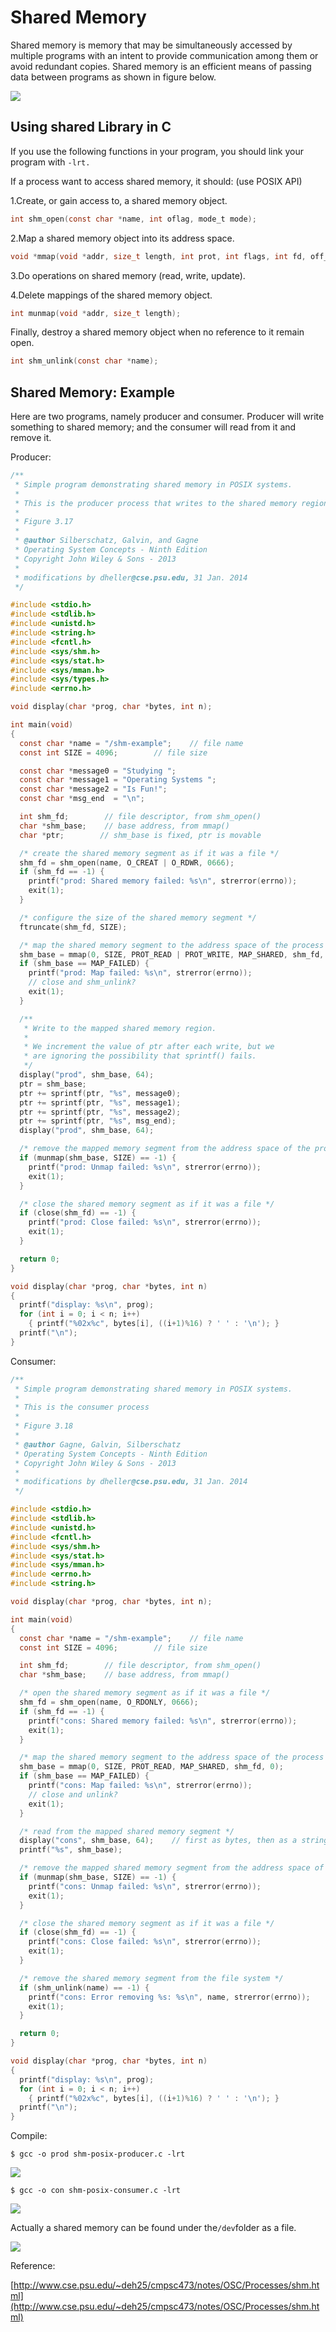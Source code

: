 # Shared Memory

Shared memory is memory that may be simultaneously accessed by multiple programs with an intent to provide communication among them or avoid redundant copies. Shared memory is an efficient means of passing data between programs as shown in figure below.

![](assets/shared_mem.png)

## Using shared Library in C

If you use the following functions in your program, you should link your program with `-lrt.`

If a process want to access shared memory, it should: \(use POSIX API\)

1.Create, or gain access to, a shared memory object.

```c
int shm_open(const char *name, int oflag, mode_t mode);
```

2.Map a shared memory object into its address space.

```c
void *mmap(void *addr, size_t length, int prot, int flags, int fd, off_t offset);
```

3.Do operations on shared memory \(read, write, update\).

4.Delete mappings of the shared memory object.

```c
int munmap(void *addr, size_t length);
```

Finally, destroy a shared memory object when no reference to it remain open.

```c
int shm_unlink(const char *name);
```

## Shared Memory: Example

Here are two programs, namely producer and consumer. Producer will write something to shared memory; and the consumer will read from it and remove it.

Producer:

```C
/**
 * Simple program demonstrating shared memory in POSIX systems.
 *
 * This is the producer process that writes to the shared memory region.
 *
 * Figure 3.17
 *
 * @author Silberschatz, Galvin, and Gagne
 * Operating System Concepts - Ninth Edition
 * Copyright John Wiley & Sons - 2013
 *
 * modifications by dheller@cse.psu.edu, 31 Jan. 2014
 */

#include <stdio.h>
#include <stdlib.h>
#include <unistd.h>
#include <string.h>
#include <fcntl.h>
#include <sys/shm.h>
#include <sys/stat.h>
#include <sys/mman.h>
#include <sys/types.h>
#include <errno.h>

void display(char *prog, char *bytes, int n);

int main(void)
{
  const char *name = "/shm-example";    // file name
  const int SIZE = 4096;        // file size

  const char *message0 = "Studying ";
  const char *message1 = "Operating Systems ";
  const char *message2 = "Is Fun!";
  const char *msg_end  = "\n";

  int shm_fd;        // file descriptor, from shm_open()
  char *shm_base;    // base address, from mmap()
  char *ptr;        // shm_base is fixed, ptr is movable

  /* create the shared memory segment as if it was a file */
  shm_fd = shm_open(name, O_CREAT | O_RDWR, 0666);
  if (shm_fd == -1) {
    printf("prod: Shared memory failed: %s\n", strerror(errno));
    exit(1);
  }

  /* configure the size of the shared memory segment */
  ftruncate(shm_fd, SIZE);

  /* map the shared memory segment to the address space of the process */
  shm_base = mmap(0, SIZE, PROT_READ | PROT_WRITE, MAP_SHARED, shm_fd, 0);
  if (shm_base == MAP_FAILED) {
    printf("prod: Map failed: %s\n", strerror(errno));
    // close and shm_unlink?
    exit(1);
  }

  /**
   * Write to the mapped shared memory region.
   *
   * We increment the value of ptr after each write, but we
   * are ignoring the possibility that sprintf() fails.
   */
  display("prod", shm_base, 64);
  ptr = shm_base;
  ptr += sprintf(ptr, "%s", message0);
  ptr += sprintf(ptr, "%s", message1);
  ptr += sprintf(ptr, "%s", message2);
  ptr += sprintf(ptr, "%s", msg_end);
  display("prod", shm_base, 64);

  /* remove the mapped memory segment from the address space of the process */
  if (munmap(shm_base, SIZE) == -1) {
    printf("prod: Unmap failed: %s\n", strerror(errno));
    exit(1);
  }

  /* close the shared memory segment as if it was a file */
  if (close(shm_fd) == -1) {
    printf("prod: Close failed: %s\n", strerror(errno));
    exit(1);
  }

  return 0;
}

void display(char *prog, char *bytes, int n)
{
  printf("display: %s\n", prog);
  for (int i = 0; i < n; i++)
    { printf("%02x%c", bytes[i], ((i+1)%16) ? ' ' : '\n'); }
  printf("\n");
}
```

Consumer:

```C
/**
 * Simple program demonstrating shared memory in POSIX systems.
 *
 * This is the consumer process
 *
 * Figure 3.18
 *
 * @author Gagne, Galvin, Silberschatz
 * Operating System Concepts - Ninth Edition
 * Copyright John Wiley & Sons - 2013
 *
 * modifications by dheller@cse.psu.edu, 31 Jan. 2014
 */

#include <stdio.h>
#include <stdlib.h>
#include <unistd.h>
#include <fcntl.h>
#include <sys/shm.h>
#include <sys/stat.h>
#include <sys/mman.h>
#include <errno.h>
#include <string.h>

void display(char *prog, char *bytes, int n);

int main(void)
{
  const char *name = "/shm-example";    // file name
  const int SIZE = 4096;        // file size

  int shm_fd;        // file descriptor, from shm_open()
  char *shm_base;    // base address, from mmap()

  /* open the shared memory segment as if it was a file */
  shm_fd = shm_open(name, O_RDONLY, 0666);
  if (shm_fd == -1) {
    printf("cons: Shared memory failed: %s\n", strerror(errno));
    exit(1);
  }

  /* map the shared memory segment to the address space of the process */
  shm_base = mmap(0, SIZE, PROT_READ, MAP_SHARED, shm_fd, 0);
  if (shm_base == MAP_FAILED) {
    printf("cons: Map failed: %s\n", strerror(errno));
    // close and unlink?
    exit(1);
  }

  /* read from the mapped shared memory segment */
  display("cons", shm_base, 64);    // first as bytes, then as a string
  printf("%s", shm_base);

  /* remove the mapped shared memory segment from the address space of the process */
  if (munmap(shm_base, SIZE) == -1) {
    printf("cons: Unmap failed: %s\n", strerror(errno));
    exit(1);
  }

  /* close the shared memory segment as if it was a file */
  if (close(shm_fd) == -1) {
    printf("cons: Close failed: %s\n", strerror(errno));
    exit(1);
  }

  /* remove the shared memory segment from the file system */
  if (shm_unlink(name) == -1) {
    printf("cons: Error removing %s: %s\n", name, strerror(errno));
    exit(1);
  }

  return 0;
}

void display(char *prog, char *bytes, int n)
{
  printf("display: %s\n", prog);
  for (int i = 0; i < n; i++)
    { printf("%02x%c", bytes[i], ((i+1)%16) ? ' ' : '\n'); }
  printf("\n");
}
```

Compile:

`$ gcc -o prod shm-posix-producer.c -lrt`

![](assets/prod.png)

`$ gcc -o con shm-posix-consumer.c -lrt`

![](assets/con.png)

Actually a shared memory can be found under the`/dev`folder as a file.

![](assets/lsdev.png)

Reference:

[http://www.cse.psu.edu/~deh25/cmpsc473/notes/OSC/Processes/shm.html](http://www.cse.psu.edu/~deh25/cmpsc473/notes/OSC/Processes/shm.html)

